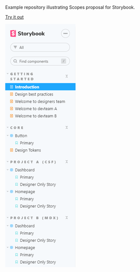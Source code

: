 Example repository illustrating Scopes proposal for Storybook. 

[Try it out](https://capable-lolly-f468af.netlify.app)

![Proposal preview](preview.gif)
